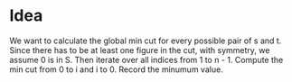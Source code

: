 # Idea

We want to calculate the global min cut for every possible pair of s and t. Since there has to be at least one figure in the cut, with symmetry, we assume 0 is in S. Then iterate over all indices from 1 to n - 1. Compute the min cut from 0 to i and i to 0. Record the minumum value.